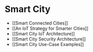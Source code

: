 # Smart City
- [[Smart Connected Cities]]
- [[An IoT Strategy for Smarter Cities]]
- [[Smart City IoT Architecture]]
- [[Smart City Security Architecture]]
- [[Smart City Use-Case Examples]]